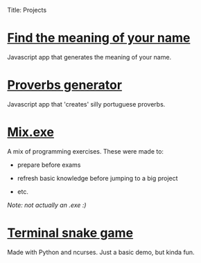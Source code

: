 Title: Projects

# [Find the meaning of your name](http://duarte-pompeu.github.io/name_meaning)

Javascript app that generates the meaning of your name.

# [Proverbs generator](http://duarte-pompeu.github.io/proverbs_generator)

Javascript app that 'creates' silly portuguese proverbs.

# [Mix.exe](https://github.com/duarte-pompeu/mix.exe)

A mix of programming exercises. These were made to:

- prepare before exams

- refresh basic knowledge before jumping to a big project

- etc.

*Note: not actually an .exe :)*
    
# [Terminal snake game](https://github.com/duarte-pompeu/snake)

Made with Python and ncurses. Just a basic demo, but kinda fun.

